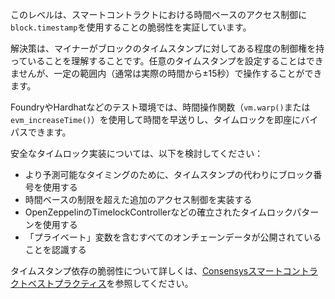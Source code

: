 このレベルは、スマートコントラクトにおける時間ベースのアクセス制御に`block.timestamp`を使用することの脆弱性を実証しています。

解決策は、マイナーがブロックのタイムスタンプに対してある程度の制御権を持っていることを理解することです。任意のタイムスタンプを設定することはできませんが、一定の範囲内（通常は実際の時間から±15秒）で操作することができます。

FoundryやHardhatなどのテスト環境では、時間操作関数（`vm.warp()`または`evm_increaseTime()`）を使用して時間を早送りし、タイムロックを即座にバイパスできます。

安全なタイムロック実装については、以下を検討してください：
- より予測可能なタイミングのために、タイムスタンプの代わりにブロック番号を使用する
- 時間ベースの制限を超えた追加のアクセス制御を実装する
- OpenZeppelinのTimelockControllerなどの確立されたタイムロックパターンを使用する
- 「プライベート」変数を含むすべてのオンチェーンデータが公開されていることを認識する

タイムスタンプ依存の脆弱性について詳しくは、[Consensysスマートコントラクトベストプラクティス](https://consensys.github.io/smart-contract-best-practices/development-recommendations/general/timestamp-dependence/)を参照してください。